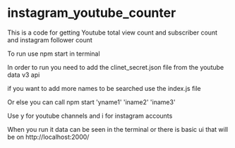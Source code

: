 # instagram_youtube_counter
This is a code for getting Youtube total view count and subscriber count and instagram follower count

To run use npm start in terminal

In order to run you need to add the clinet_secret.json file from the youtube data v3 api

if you want to add more names to be searched use the index.js file

Or else you can call npm start 'yname1' 'iname2' 'iname3'

Use y for youtube channels and i for instagram accounts

When you run it data can be seen in the terminal or there is basic ui that will be on http://localhost:2000/
